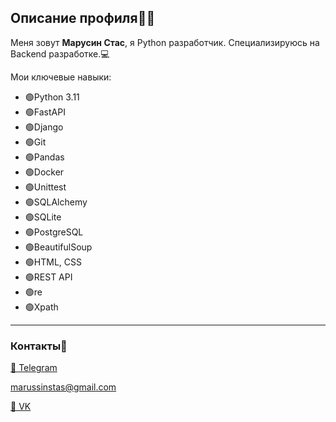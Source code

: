 ## Описание профиля👨‍💻
Меня зовут **Марусин Стас**, я Python разработчик. Специализируюсь на Backend разработке.💻

Мои ключевые навыки:
  * 🟢Python 3.11 
  * 🟢FastAPI
  * 🟢Django
  * 🟢Git
  * 🟢Pandas
  * 🟢Docker
  * 🟢Unittest
  * 🟢SQLAlchemy
  * 🟢SQLite
  * 🟢PostgreSQL
  * 🟢BeautifulSoup
  * 🟢HTML, CSS
  * 🟢REST API
  * 🟢re
  * 🟢Xpath

---
### Контакты📱
[💬 Telegram](https://t.me/stmarusin)

marussinstas@gmail.com

[💬 VK](https://vk.com/stanislav_marusin)

